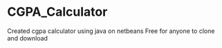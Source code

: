 # CGPA_Calculator
Created cgpa calculator using java on netbeans 
Free for anyone to clone and download  
